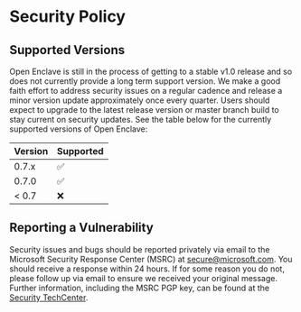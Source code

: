 # Security Policy

## Supported Versions

Open Enclave is still in the process of getting to a stable v1.0 release
and so does not currently provide a long term support version. We make a
good faith effort to address security issues on a regular cadence and
release a minor version update approximately once every quarter. Users should
expect to upgrade to the latest release version or master branch build to
stay current on security updates. See the table below for the currently
supported versions of Open Enclave:

| Version | Supported          |
| ------- | ------------------ |
| 0.7.x   | :white_check_mark: |
| 0.7.0   | :white_check_mark: |
| < 0.7   | :x:                |

## Reporting a Vulnerability

Security issues and bugs should be reported privately via email to the Microsoft
Security Response Center (MSRC) at [secure@microsoft.com](secure@microsoft.com).
You should receive a response within 24 hours. If for some reason you do not,
please follow up via email to ensure we received your original message.
Further information, including the MSRC PGP key, can be found at the
[Security TechCenter](https://technet.microsoft.com/en-us/security/default).
